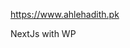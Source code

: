 https://www.ahlehadith.pk

NextJs with WP


<!-- https://github.com/mufaqar/ahle


git remote add origin https://github.com/dilawarnadeem/ahlehadith.git


git remote set-url origin https://github.com/dilawarnadeem/ahlehadith.git

#new